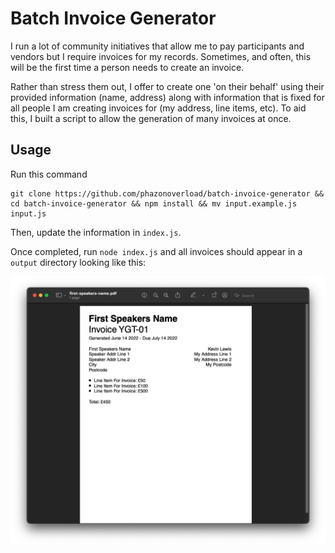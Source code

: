 # Batch Invoice Generator

I run a lot of community initiatives that allow me to pay participants and vendors but I require invoices for my records. Sometimes, and often, this will be the first time a person needs to create an invoice.

Rather than stress them out, I offer to create one 'on their behalf' using their provided information (name, address) along with information that is fixed for all people I am creating invoices for (my address, line items, etc). To aid this, I built a script to allow the generation of many invoices at once.

## Usage

Run this command

```
git clone https://github.com/phazonoverload/batch-invoice-generator && cd batch-invoice-generator && npm install && mv input.example.js input.js
```

Then, update the information in `index.js`.

Once completed, run `node index.js` and all invoices should appear in a `output` directory looking like this:

![](./output.png)
